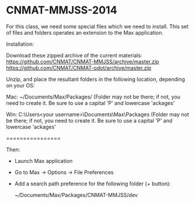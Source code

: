 CNMAT-MMJSS-2014
================

For this class, we need some special files which we need to install.
This set of files and folders operates an extension to the Max application.

Installation:

Download these zipped archive of the current materials:
https://github.com/CNMAT/CNMAT-MMJSS/archive/master.zip
https://github.com/CNMAT/CNMAT-odot/archive/master.zip

Unzip, and place the resultant folders in the following location, depending on your OS:

Mac:
~/Documents/Max/Packages/
(Folder may not be there; if not, you need to create it.  Be sure to use a capital 'P' and lowercase 'ackages'

Win:
C:\Users\<your username>\Documents\Max\Packages
(Folder may not be there; if not, you need to create it.  Be sure to use a capital 'P' and lowercase 'ackages'

================

Then:

- Launch Max application
- Go to Max -> Options -> File Preferences
- Add a search path preference for the following folder (+ button):

    ~/Documents/Max/Packages/CNMAT-MMJSS/dev
